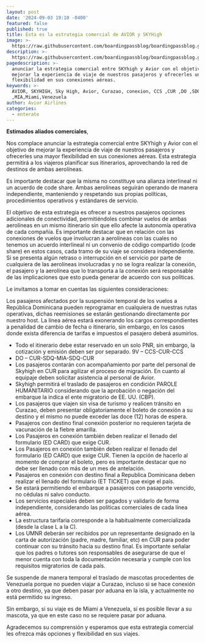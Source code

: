 ```yaml
---
layout: post
date: '2024-09-03 19:10 -0400'
featured: false
published: true
title: Esta es la estrategia comercial de AVIOR y SKYHigh
image: >-
  https://raw.githubusercontent.com/boardingpassblog/boardingpassblog.github.io/main/assets/images/Avion-AVIOR.jpg
description: >-
  https://raw.githubusercontent.com/boardingpassblog/boardingpassblog.github.io/main/assets/images/Avion-AVIOR.jpg
pagedescription: >-
  anunciar la estrategia comercial entre SKYhigh y Avior con el objetivo de
  mejorar la experiencia de viaje de nuestros pasajeros y ofrecerles una mayor
  flexibilidad en sus conexiones aéreas. 
keywords: >-
  AVIOR, SKYHIGH, Sky High, Avior, Curazao, conexion, CCS ,CUR ,DO ,SDQ
  ,MIA,Miami,Venezuela
author: Avior Airlines
categories:
  - enterate
---
```

**Estimados aliados comerciales**,

Nos complace anunciar la estrategia comercial entre SKYhigh y Avior con el objetivo de mejorar la experiencia de viaje de nuestros pasajeros y ofrecerles una mayor flexibilidad en sus conexiones aéreas. Esta estrategia permitirá a los viajeros planificar sus itinerarios, aprovechando la red de destinos de ambas aerolíneas. 
 
Es importante destacar que la misma no constituye una alianza interlineal ni un acuerdo de code share. Ambas aerolíneas seguirán operando de manera independiente, manteniendo y respetando sus propias políticas, procedimientos operativos y estándares de servicio.  
 
El objetivo de esta estrategia es ofrecer a nuestros pasajeros opciones adicionales de conectividad, permitiéndoles combinar vuelos de ambas aerolíneas en un mismo itinerario sin que ello afecte la autonomía operativa de cada compañía. Es importante destacar que en relación con las conexiones de vuelos que involucran a aerolíneas con las cuales no tenemos un acuerdo interlineal ni un convenio de código compartido (code share) en estos casos, cada tramo de su viaje se considera independiente. Si se presenta algún retraso o interrupción en el servicio por parte de cualquiera de las aerolíneas involucradas y no se logra realizar la conexión, el pasajero y la aerolínea que lo transporta a la conexión será responsable de las implicaciones que esto pueda generar de acuerdo con sus políticas. 

Le invitamos a tomar en cuentas las siguientes consideraciones: 

Los pasajeros afectados por la suspensión temporal de los vuelos a República Dominicana pueden reprogramar en cualquiera de nuestras rutas operativas, dichas reemisiones se estarán gestionando directamente por nuestro host. La línea aérea estará exonerando los cargos correspondientes a penalidad de cambio de fecha o itinerario, sin embargo, en los casos donde exista diferencia de tarifas e impuestos el pasajero deberá asumirlos. 

- Todo el itinerario debe estar reservado en un solo PNR, sin embargo, la cotización y emisión deben ser por separado. 9V – CCS-CUR-CCS  
- DO – CUR-SDQ-MIA-SDQ-CUR 
- Los pasajeros contarán con acompañamiento por parte del personal de Skyhigh en CUR para agilizar el proceso de migración. En cuanto al equipaje deben solicitar asistencia al personal de Avior. 
- Skyhigh permitirá el traslado de pasajeros en condición PAROLE HUMANITARIO considerando que la aprobación o negación del embarque la indica el ente migratorio de EE. UU. (CBP). 
- Los pasajeros que viajen sin visa de turismo y realicen tránsito en Curazao, deben presentar obligatoriamente el boleto de conexión a su destino y el mismo no puede exceder las doce (12) horas de espera.
- Pasajeros con destino final conexión posterior no requieren tarjeta de vacunación de la fiebre amarilla. 
- Los Pasajeros en conexión también deben realizar el llenado del formulario (ED CARD) que exige CUR.
- Los Pasajeros en conexión también deben realizar el llenado del formulario (ED CARD) que exige CUR. Tienen la opción de hacerlo al momento de comprar el boleto, pero es importante destacar que no debe ser llenado con más de un mes de antelación. 
- Pasajeros en conexión con destino final a Republica Dominicana deben realizar el llenado del formulario (ET TICKET) que exige el país. 
- Se estará permitiendo el embarque a pasajeros con pasaporte vencido, no cédulas ni salvo conducto. 
- Los servicios especiales deben ser pagados y validarlo de forma independiente, considerando las políticas comerciales de cada línea aérea. 
- La estructura tarifaria corresponde a la habitualmente comercializada (desde la clase L a la C). 
- Los UMNR deberán ser recibidos por un representante designado en la carta de autorización (padre, madre, familiar, etc) en CUR para poder continuar con su tránsito hacia su destino final. Es importante señalar que los padres o tutores son responsables de asegurarse de que el menor cuenta con toda la documentación necesaria y cumple con los requisitos migratorios de cada país. 

Se suspende de manera temporal el traslado de mascotas procedentes de Venezuela porque no pueden viajar a Curazao, incluso si se hace conexión a otro destino, ya que deben pasar por aduana en la isla, y actualmente no está permitido su ingreso. 

Sin embargo, si su viaje es de Miami a Venezuela, sí es posible llevar a su mascota, ya que en este caso no se requiere pasar por aduana.

Agradecemos su comprensión y esperamos que esta estrategia comercial les ofrezca más opciones y flexibilidad en sus viajes.
